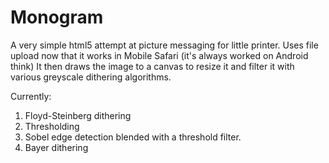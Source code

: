 Monogram
========

A very simple html5 attempt at picture messaging for little printer.
Uses file upload now that it works in Mobile Safari (it's always worked on Android  think)
It then draws the image to a canvas to resize it and filter it with various greyscale dithering algorithms.

Currently:
1. Floyd-Steinberg dithering
2. Thresholding
3. Sobel edge detection blended with a threshold filter.
4. Bayer dithering
